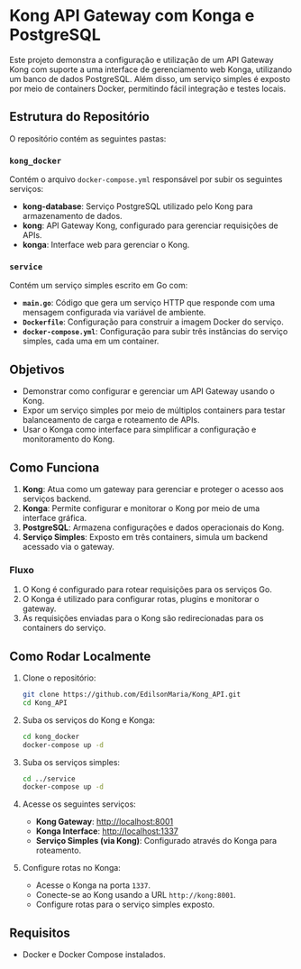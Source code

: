 # Kong API Gateway com Konga e PostgreSQL

Este projeto demonstra a configuração e utilização de um API Gateway Kong com suporte a uma interface de gerenciamento web Konga, utilizando um banco de dados PostgreSQL. Além disso, um serviço simples é exposto por meio de containers Docker, permitindo fácil integração e testes locais.

## Estrutura do Repositório

O repositório contém as seguintes pastas:

### `kong_docker`
Contém o arquivo `docker-compose.yml` responsável por subir os seguintes serviços:
- **kong-database**: Serviço PostgreSQL utilizado pelo Kong para armazenamento de dados.
- **kong**: API Gateway Kong, configurado para gerenciar requisições de APIs.
- **konga**: Interface web para gerenciar o Kong.

### `service`
Contém um serviço simples escrito em Go com:
- **`main.go`**: Código que gera um serviço HTTP que responde com uma mensagem configurada via variável de ambiente.
- **`Dockerfile`**: Configuração para construir a imagem Docker do serviço.
- **`docker-compose.yml`**: Configuração para subir três instâncias do serviço simples, cada uma em um container.

## Objetivos

- Demonstrar como configurar e gerenciar um API Gateway usando o Kong.
- Expor um serviço simples por meio de múltiplos containers para testar balanceamento de carga e roteamento de APIs.
- Usar o Konga como interface para simplificar a configuração e monitoramento do Kong.

## Como Funciona

1. **Kong**: Atua como um gateway para gerenciar e proteger o acesso aos serviços backend.
2. **Konga**: Permite configurar e monitorar o Kong por meio de uma interface gráfica.
3. **PostgreSQL**: Armazena configurações e dados operacionais do Kong.
4. **Serviço Simples**: Exposto em três containers, simula um backend acessado via o gateway.

### Fluxo
1. O Kong é configurado para rotear requisições para os serviços Go.
2. O Konga é utilizado para configurar rotas, plugins e monitorar o gateway.
3. As requisições enviadas para o Kong são redirecionadas para os containers do serviço.

## Como Rodar Localmente

1. Clone o repositório:
   ```bash
   git clone https://github.com/EdilsonMaria/Kong_API.git
   cd Kong_API
   ```

2. Suba os serviços do Kong e Konga:
   ```bash
   cd kong_docker
   docker-compose up -d
   ```

3. Suba os serviços simples:
   ```bash
   cd ../service
   docker-compose up -d
   ```

4. Acesse os seguintes serviços:
   - **Kong Gateway**: [http://localhost:8001](http://localhost:8001)
   - **Konga Interface**: [http://localhost:1337](http://localhost:1337)
   - **Serviço Simples (via Kong)**: Configurado através do Konga para roteamento.

5. Configure rotas no Konga:
   - Acesse o Konga na porta `1337`.
   - Conecte-se ao Kong usando a URL `http://kong:8001`.
   - Configure rotas para o serviço simples exposto.

## Requisitos

- Docker e Docker Compose instalados.

